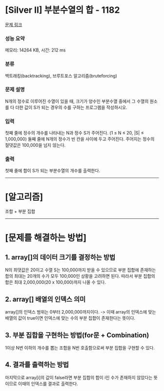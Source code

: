 # [Silver II] 부분수열의 합 - 1182 

[문제 링크](https://www.acmicpc.net/problem/1182) 

### 성능 요약

메모리: 14264 KB, 시간: 212 ms

### 분류

백트래킹(backtracking), 브루트포스 알고리즘(bruteforcing)

### 문제 설명

<p>N개의 정수로 이루어진 수열이 있을 때, 크기가 양수인 부분수열 중에서 그 수열의 원소를 다 더한 값이 S가 되는 경우의 수를 구하는 프로그램을 작성하시오.</p>

### 입력 

 <p>첫째 줄에 정수의 개수를 나타내는 N과 정수 S가 주어진다. (1 ≤ N ≤ 20, |S| ≤ 1,000,000) 둘째 줄에 N개의 정수가 빈 칸을 사이에 두고 주어진다. 주어지는 정수의 절댓값은 100,000을 넘지 않는다.</p>

### 출력 

 <p>첫째 줄에 합이 S가 되는 부분수열의 개수를 출력한다.</p>


****

# [알고리즘]


조합 + 부분 집합


***

# [문제를 해결하는 방법]

## 1. array[]의 데이터 크기를 결정하는 방법
N의 최댓값은 20이고 수열 S는 100,000까지 받을 수 있으므로 부분 집합에 존재하는 합의 최대는 20개의 수가 모두 100,000인 상황을 고려하면 된다. 
따라서 부분 집합의 합은 최대 2,000,000(20 x 100,000)까지 나올 수 있다.

## 2. array[] 배열의 인덱스 의미
array[]의 인덱스 범위는 0부터 2,000,000까지이다. -> 이때 array의 인덱스에 맞는 배열의 값이 true이면 인덱스에 맞는 수의 부분 집합이 존재한다는 뜻이다.

## 3. 부분 집합을 구현하는 방법(for문 + Combination)
1이상 N번 이하의 개수를 뽑는 조합을 N번 호출함으로써 부분 집합을 구현할 수 있다. 

## 4. 결과를 출력하는 방법
마지막으로 array[i]의 값이 false라면 부분 집합의 합이 i인 수가 존재하지 않았다는 뜻이므로 이때의 인덱스를 결과로 출력한다.






